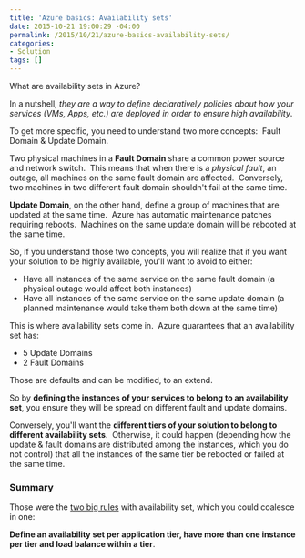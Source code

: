 ```yaml
---
title: 'Azure basics: Availability sets'
date: 2015-10-21 19:00:29 -04:00
permalink: /2015/10/21/azure-basics-availability-sets/
categories:
- Solution
tags: []
---
```

What are availability sets in Azure?

In a nutshell, <em>they are a way to define declaratively policies about how your services (VMs, Apps, etc.) are deployed in order to ensure high availability</em>.

To get more specific, you need to understand two more concepts:  Fault Domain &amp; Update Domain.

Two physical machines in a <strong>Fault Domain</strong> share a common power source and network switch.  This means that when there is a <em>physical fault</em>, an outage, all machines on the same fault domain are affected.  Conversely, two machines in two different fault domain shouldn't fail at the same time.

<strong>Update Domain</strong>, on the other hand, define a group of machines that are updated at the same time.  Azure has automatic maintenance patches requiring reboots.  Machines on the same update domain will be rebooted at the same time.

So, if you understand those two concepts, you will realize that if you want your solution to be highly available, you'll want to avoid to either:
<ul>
	<li>Have all instances of the same service on the same fault domain (a physical outage would affect both instances)</li>
	<li>Have all instances of the same service on the same update domain (a planned maintenance would take them both down at the same time)</li>
</ul>
This is where availability sets come in.  Azure guarantees that an availability set has:
<ul>
	<li>5 Update Domains</li>
	<li>2 Fault Domains</li>
</ul>
Those are defaults and can be modified, to an extend.

So by <strong>defining the instances of your services to belong to an availability set</strong>, you ensure they will be spread on different fault and update domains.

Conversely, you'll want the <strong>different tiers of your solution to belong to different availability sets</strong>.  Otherwise, it could happen (depending how the update &amp; fault domains are distributed among the instances, which you do not control) that all the instances of the same tier be rebooted or failed at the same time.
<h3>Summary</h3>
Those were the <span style="text-decoration:underline;">two big rules</span> with availability set, which you could coalesce in one:

<strong>Define an availability set per application tier, have more than one instance per tier and load balance within a tier</strong>.

&nbsp;